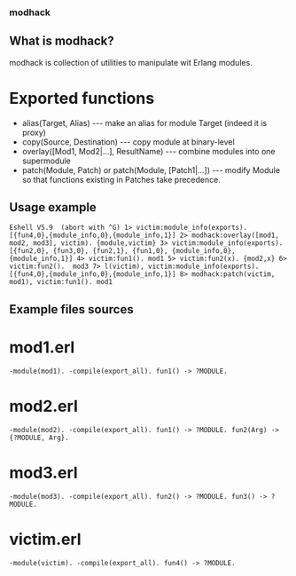 ### modhack ###

## What is modhack? ##
modhack is collection of utilities to manipulate wit Erlang modules.

# Exported functions #
* alias(Target, Alias) --- make an alias for module Target (indeed it is proxy)
* copy(Source, Destination) --- copy module at binary-level
* overlay([Mod1, Mod2|...], ResultName) --- combine modules into one supermodule
* patch(Module, Patch) or patch(Module, [Patch1|...]) --- modify Module so that
functions existing in Patches take precedence. 

## Usage example ##
`Eshell V5.9  (abort with ^G)
1> victim:module_info(exports).
[{fun4,0},{module_info,0},{module_info,1}]
2> modhack:overlay([mod1, mod2, mod3], victim).
{module,victim}
3> victim:module_info(exports).                
[{fun2,0},
 {fun3,0},
 {fun2,1},
 {fun1,0},
 {module_info,0},
 {module_info,1}]
4> victim:fun1().
mod1
5> victim:fun2(x).
{mod2,x}
6> victim:fun2(). 
mod3
7> l(victim), victim:module_info(exports).
[{fun4,0},{module_info,0},{module_info,1}]
8> modhack:patch(victim, mod1), victim:fun1().
mod1
`

## Example files sources ##
# mod1.erl #
`-module(mod1).
-compile(export_all).
fun1() -> ?MODULE.`

# mod2.erl #
`-module(mod2).
-compile(export_all).
fun1() -> ?MODULE.
fun2(Arg) -> {?MODULE, Arg}.`

# mod3.erl #
`-module(mod3).
-compile(export_all).
fun2() -> ?MODULE.
fun3() -> ?MODULE.`

# victim.erl #
`-module(victim).
-compile(export_all).
fun4() -> ?MODULE.`

